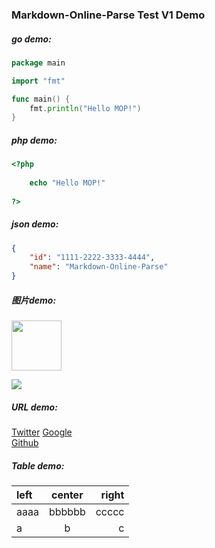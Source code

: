 ### Markdown-Online-Parse Test V1 Demo

##### go demo:

```go
package main

import "fmt"

func main() {
    fmt.println("Hello MOP!")
}
```

##### php demo:

```php
<?php
  
    echo "Hello MOP!"
  
?>
```

##### json demo:

```json
{
    "id": "1111-2222-3333-4444",
    "name": "Markdown-Online-Parse"
}
```

##### 图片demo:

<img src="https://gocn.io/static/common/avatar-max-img.png" style="width:80px;" />

![](https://gocn.io/static/common/avatar-max-img.png)



##### URL demo:

[Twitter](https://twitter.com)
[Google](https://www.google.com.hk)  
[Github](https://github.com)


##### Table demo:

| left | center | right |
| :--- | :----: | ----: |
| aaaa | bbbbbb | ccccc |
| a    | b      | c     |